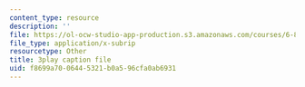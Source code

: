 ```yaml
---
content_type: resource
description: ''
file: https://ol-ocw-studio-app-production.s3.amazonaws.com/courses/6-832-underactuated-robotics-spring-2009/f8699a7006445321b0a596cfa0ab6931_xwgIkdBQku4.vtt
file_type: application/x-subrip
resourcetype: Other
title: 3play caption file
uid: f8699a70-0644-5321-b0a5-96cfa0ab6931
---
```

